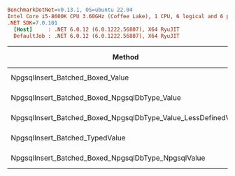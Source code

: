 ``` ini

BenchmarkDotNet=v0.13.1, OS=ubuntu 22.04
Intel Core i5-8600K CPU 3.60GHz (Coffee Lake), 1 CPU, 6 logical and 6 physical cores
.NET SDK=7.0.101
  [Host]     : .NET 6.0.12 (6.0.1222.56807), X64 RyuJIT
  DefaultJob : .NET 6.0.12 (6.0.1222.56807), X64 RyuJIT


```
|                                                        Method | ObjectsPerSave | SaveIterations | Mean [s] | Error [s] | StdDev [s] | Median [s] | Allocated [B] |
|-------------------------------------------------------------- |--------------- |--------------- |---------:|----------:|-----------:|-----------:|--------------:|
|                              NpgsqlInsert_Batched_Boxed_Value |             10 |            100 |  1.309 s |  0.2634 s |   0.7766 s |   0.7080 s |   1,275,304 B |
|                 NpgsqlInsert_Batched_Boxed_NpgsqlDbType_Value |             10 |            100 |  2.167 s |  0.0538 s |   0.1542 s |   2.1763 s |   1,280,728 B |
| NpgsqlInsert_Batched_Boxed_NpgsqlDbType_Value_LessDefinedVars |             10 |            100 |  2.177 s |  0.0435 s |   0.0702 s |   2.1643 s |   1,280,544 B |
|                               NpgsqlInsert_Batched_TypedValue |             10 |            100 |  2.179 s |  0.0430 s |   0.0869 s |   2.1674 s |   1,264,672 B |
|           NpgsqlInsert_Batched_Boxed_NpgsqlDbType_NpgsqlValue |             10 |            100 |  2.182 s |  0.0433 s |   0.0759 s |   2.1817 s |   1,280,728 B |
